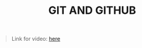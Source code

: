 <h1 align="center">GIT AND GITHUB</h1>
    <br>

<blockquote>
    <p>
        Link for video: 
        <a href="https://www.youtube.com/watch?v=nFZFtDsH_bQ&feature=emb_title"> here</a>
    </p>
</blockquote>
